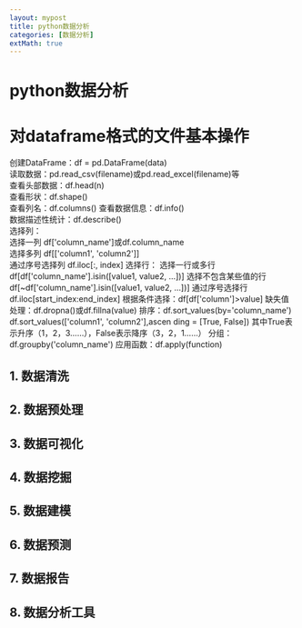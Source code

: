```yaml
---
layout: mypost
title: python数据分析
categories: [数据分析]
extMath: true
---
```

# python数据分析

# 对dataframe格式的文件基本操作
创建DataFrame：df = pd.DataFrame(data)  
读取数据：pd.read_csv(filename)或pd.read_excel(filename)等  
查看头部数据：df.head(n)   
查看形状：df.shape()    
查看列名：df.columns()
查看数据信息：df.info()  
数据描述性统计：df.describe()   
选择列：  
选择一列 df['column_name']或df.column_name  
选择多列 df[['column1', 'column2']]  
通过序号选择列 df.iloc[:, index]
选择行：
选择一行或多行 df[df['column_name'].isin([value1, value2, ...])]
选择不包含某些值的行 df[~df['column_name'].isin([value1, value2, ...])]
通过序号选择行 df.iloc[start_index:end_index]
根据条件选择：df[df['column']>value]
缺失值处理：df.dropna()或df.fillna(value)
排序：df.sort_values(by='column_name')  df.sort_values(['column1', 'column2'],ascen
ding = [True, False]) 其中True表示升序（1，2，3……），False表示降序（3，2，1……）
分组：df.groupby('column_name')
应用函数：df.apply(function)



## 1. 数据清洗

## 2. 数据预处理

## 3. 数据可视化

## 4. 数据挖掘

## 5. 数据建模

## 6. 数据预测

## 7. 数据报告

## 8. 数据分析工具